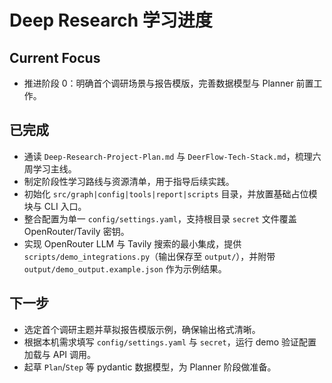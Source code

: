 # Deep Research 学习进度

## Current Focus
- 推进阶段 0：明确首个调研场景与报告模版，完善数据模型与 Planner 前置工作。

## 已完成
- 通读 `Deep-Research-Project-Plan.md` 与 `DeerFlow-Tech-Stack.md`，梳理六周学习主线。
- 制定阶段性学习路线与资源清单，用于指导后续实践。
- 初始化 `src/graph|config|tools|report|scripts` 目录，并放置基础占位模块与 CLI 入口。
- 整合配置为单一 `config/settings.yaml`，支持根目录 `secret` 文件覆盖 OpenRouter/Tavily 密钥。
- 实现 OpenRouter LLM 与 Tavily 搜索的最小集成，提供 `scripts/demo_integrations.py`（输出保存至 `output/`），并附带 `output/demo_output.example.json` 作为示例结果。

## 下一步
- 选定首个调研主题并草拟报告模版示例，确保输出格式清晰。
- 根据本机需求填写 `config/settings.yaml` 与 `secret`，运行 demo 验证配置加载与 API 调用。
- 起草 `Plan`/`Step` 等 pydantic 数据模型，为 Planner 阶段做准备。
